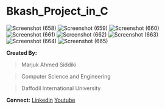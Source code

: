 # Bkash_Project_in_C

![Screenshot (658)](https://user-images.githubusercontent.com/36816925/81323396-2311b780-90b7-11ea-82a0-ce62e51243d7.png)
![Screenshot (659)](https://user-images.githubusercontent.com/36816925/81323415-29079880-90b7-11ea-9538-8160640f7602.png)
![Screenshot (660)](https://user-images.githubusercontent.com/36816925/81323410-27d66b80-90b7-11ea-9624-086dd69265df.png)
![Screenshot (661)](https://user-images.githubusercontent.com/36816925/81323407-273dd500-90b7-11ea-8159-96a7760de73f.png)
![Screenshot (662)](https://user-images.githubusercontent.com/36816925/81323404-273dd500-90b7-11ea-928a-0a058ebd73d3.png)
![Screenshot (663)](https://user-images.githubusercontent.com/36816925/81323403-260ca800-90b7-11ea-924c-ed88be324aff.png)
![Screenshot (664)](https://user-images.githubusercontent.com/36816925/81323402-25741180-90b7-11ea-8a0b-7b11d50482f8.png)
![Screenshot (665)](https://user-images.githubusercontent.com/36816925/81323400-24db7b00-90b7-11ea-8675-c65b8f3de741.png)









**Created By:**
>Marjuk Ahmed Siddiki

>Computer Science and Engineering

>Daffodil International University




**Connect:** [Linkedin](https://www.linkedin.com/in/mAhmedSiddiki) [Youtube](https://youtube.com/@codinglaugh?si=oziZdy4Ls5Nbyddn)
